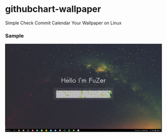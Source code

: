# githubchart-wallpaper
Simple Check Commit Calendar Your Wallpaper on Linux

### Sample
![](/images/output.png)
